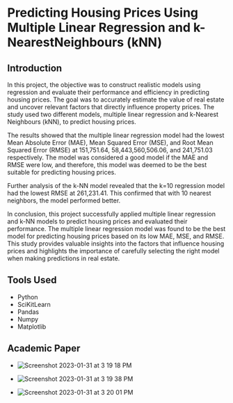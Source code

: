 # Predicting Housing Prices Using Multiple Linear Regression and k-NearestNeighbours (kNN)

## Introduction
In this project, the objective was to construct realistic models using regression and evaluate their performance and efficiency in predicting housing prices. The goal was to accurately estimate the value of real estate and uncover relevant factors that directly influence property prices. The study used two different models, multiple linear regression and k-Nearest Neighbours (kNN), to predict housing prices.

The results showed that the multiple linear regression model had the lowest Mean Absolute Error (MAE), Mean Squared Error (MSE), and Root Mean Squared Error (RMSE) at 151,751.64, 58,443,560,506.06, and 241,751.03 respectively. The model was considered a good model if the MAE and RMSE were low, and therefore, this model was deemed to be the best suitable for predicting housing prices.

Further analysis of the k-NN model revealed that the k=10 regression model had the lowest RMSE at 261,231.41. This confirmed that with 10 nearest neighbors, the model performed better.

In conclusion, this project successfully applied multiple linear regression and k-NN models to predict housing prices and evaluated their performance. The multiple linear regression model was found to be the best model for predicting housing prices based on its low MAE, MSE, and RMSE. This study provides valuable insights into the factors that influence housing prices and highlights the importance of carefully selecting the right model when making predictions in real estate.

## Tools Used
- Python
- SciKitLearn
- Pandas
- Numpy
- Matplotlib

## Academic Paper
- ![Screenshot 2023-01-31 at 3 19 18 PM](https://user-images.githubusercontent.com/69835617/215873424-e9794e76-1d56-450a-8898-80d36146aaf1.png)

- ![Screenshot 2023-01-31 at 3 19 38 PM](https://user-images.githubusercontent.com/69835617/215873499-7d7e13ec-d5f9-4ed7-9598-4b74aa6e8a23.png)

- ![Screenshot 2023-01-31 at 3 20 01 PM](https://user-images.githubusercontent.com/69835617/215873564-04d92e2d-fc2c-44f5-a2bc-a69c76c4d4d6.png)
